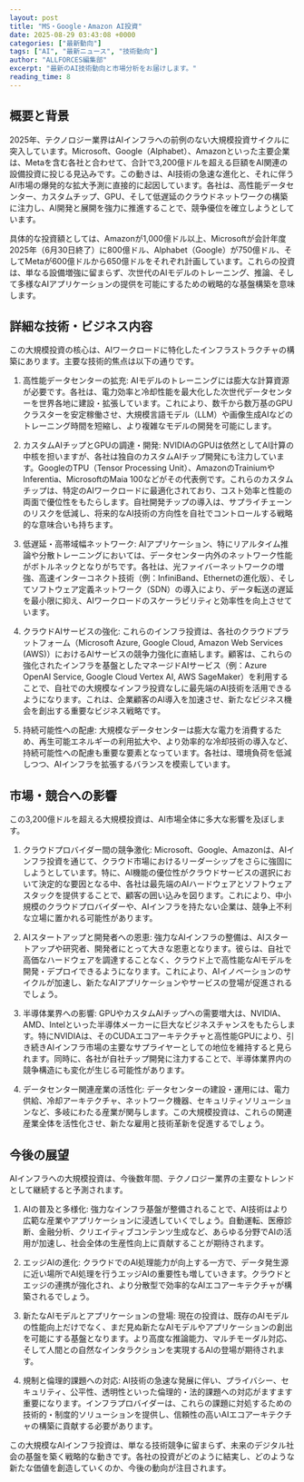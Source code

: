 ```yaml
---
layout: post
title: "MS・Google・Amazon AI投資"
date: 2025-08-29 03:43:08 +0000
categories: ["最新動向"]
tags: ["AI", "最新ニュース", "技術動向"]
author: "ALLFORCES編集部"
excerpt: "最新のAI技術動向と市場分析をお届けします。"
reading_time: 8
---
```


## 概要と背景

2025年、テクノロジー業界はAIインフラへの前例のない大規模投資サイクルに突入しています。Microsoft、Google（Alphabet）、Amazonといった主要企業は、Metaを含む各社と合わせて、合計で3,200億ドルを超える巨額をAI関連の設備投資に投じる見込みです。この動きは、AI技術の急速な進化と、それに伴うAI市場の爆発的な拡大予測に直接的に起因しています。各社は、高性能データセンター、カスタムチップ、GPU、そして低遅延のクラウドネットワークの構築に注力し、AI開発と展開を強力に推進することで、競争優位を確立しようとしています。

具体的な投資額としては、Amazonが1,000億ドル以上、Microsoftが会計年度2025年（6月30日終了）に800億ドル、Alphabet（Google）が750億ドル、そしてMetaが600億ドルから650億ドルをそれぞれ計画しています。これらの投資は、単なる設備増強に留まらず、次世代のAIモデルのトレーニング、推論、そして多様なAIアプリケーションの提供を可能にするための戦略的な基盤構築を意味します。

## 詳細な技術・ビジネス内容

この大規模投資の核心は、AIワークロードに特化したインフラストラクチャの構築にあります。主要な技術的焦点は以下の通りです。

1.  高性能データセンターの拡充: AIモデルのトレーニングには膨大な計算資源が必要です。各社は、電力効率と冷却性能を最大化した次世代データセンターを世界各地に建設・拡張しています。これにより、数千から数万基のGPUクラスターを安定稼働させ、大規模言語モデル（LLM）や画像生成AIなどのトレーニング時間を短縮し、より複雑なモデルの開発を可能にします。

2.  カスタムAIチップとGPUの調達・開発: NVIDIAのGPUは依然としてAI計算の中核を担いますが、各社は独自のカスタムAIチップ開発にも注力しています。GoogleのTPU（Tensor Processing Unit）、AmazonのTrainiumやInferentia、MicrosoftのMaia 100などがその代表例です。これらのカスタムチップは、特定のAIワークロードに最適化されており、コスト効率と性能の両面で優位性をもたらします。自社開発チップの導入は、サプライチェーンのリスクを低減し、将来的なAI技術の方向性を自社でコントロールする戦略的な意味合いも持ちます。

3.  低遅延・高帯域幅ネットワーク: AIアプリケーション、特にリアルタイム推論や分散トレーニングにおいては、データセンター内外のネットワーク性能がボトルネックとなりがちです。各社は、光ファイバーネットワークの増強、高速インターコネクト技術（例：InfiniBand、Ethernetの進化版）、そしてソフトウェア定義ネットワーク（SDN）の導入により、データ転送の遅延を最小限に抑え、AIワークロードのスケーラビリティと効率性を向上させています。

4.  クラウドAIサービスの強化: これらのインフラ投資は、各社のクラウドプラットフォーム（Microsoft Azure, Google Cloud, Amazon Web Services (AWS)）におけるAIサービスの競争力強化に直結します。顧客は、これらの強化されたインフラを基盤としたマネージドAIサービス（例：Azure OpenAI Service, Google Cloud Vertex AI, AWS SageMaker）を利用することで、自社での大規模なインフラ投資なしに最先端のAI技術を活用できるようになります。これは、企業顧客のAI導入を加速させ、新たなビジネス機会を創出する重要なビジネス戦略です。

5.  持続可能性への配慮: 大規模なデータセンターは膨大な電力を消費するため、再生可能エネルギーの利用拡大や、より効率的な冷却技術の導入など、持続可能性への配慮も重要な要素となっています。各社は、環境負荷を低減しつつ、AIインフラを拡張するバランスを模索しています。

## 市場・競合への影響

この3,200億ドルを超える大規模投資は、AI市場全体に多大な影響を及ぼします。

1.  クラウドプロバイダー間の競争激化: Microsoft、Google、Amazonは、AIインフラ投資を通じて、クラウド市場におけるリーダーシップをさらに強固にしようとしています。特に、AI機能の優位性がクラウドサービスの選択において決定的な要因となる中、各社は最先端のAIハードウェアとソフトウェアスタックを提供することで、顧客の囲い込みを図ります。これにより、中小規模のクラウドプロバイダーや、AIインフラを持たない企業は、競争上不利な立場に置かれる可能性があります。

2.  AIスタートアップと開発者への恩恵: 強力なAIインフラの整備は、AIスタートアップや研究者、開発者にとって大きな恩恵となります。彼らは、自社で高価なハードウェアを調達することなく、クラウド上で高性能なAIモデルを開発・デプロイできるようになります。これにより、AIイノベーションのサイクルが加速し、新たなAIアプリケーションやサービスの登場が促進されるでしょう。

3.  半導体業界への影響: GPUやカスタムAIチップへの需要増大は、NVIDIA、AMD、Intelといった半導体メーカーに巨大なビジネスチャンスをもたらします。特にNVIDIAは、そのCUDAエコアーキテクチャと高性能GPUにより、引き続きAIインフラ市場の主要なサプライヤーとしての地位を維持すると見られます。同時に、各社が自社チップ開発に注力することで、半導体業界内の競争構造にも変化が生じる可能性があります。

4.  データセンター関連産業の活性化: データセンターの建設・運用には、電力供給、冷却アーキテクチャ、ネットワーク機器、セキュリティソリューションなど、多岐にわたる産業が関与します。この大規模投資は、これらの関連産業全体を活性化させ、新たな雇用と技術革新を促進するでしょう。

## 今後の展望

AIインフラへの大規模投資は、今後数年間、テクノロジー業界の主要なトレンドとして継続すると予測されます。

1.  AIの普及と多様化: 強力なインフラ基盤が整備されることで、AI技術はより広範な産業やアプリケーションに浸透していくでしょう。自動運転、医療診断、金融分析、クリエイティブコンテンツ生成など、あらゆる分野でAIの活用が加速し、社会全体の生産性向上に貢献することが期待されます。

2.  エッジAIの進化: クラウドでのAI処理能力が向上する一方で、データ発生源に近い場所でAI処理を行うエッジAIの重要性も増していきます。クラウドとエッジの連携が強化され、より分散型で効率的なAIエコアーキテクチャが構築されるでしょう。

3.  新たなAIモデルとアプリケーションの登場: 現在の投資は、既存のAIモデルの性能向上だけでなく、まだ見ぬ新たなAIモデルやアプリケーションの創出を可能にする基盤となります。より高度な推論能力、マルチモーダル対応、そして人間との自然なインタラクションを実現するAIの登場が期待されます。

4.  規制と倫理的課題への対応: AI技術の急速な発展に伴い、プライバシー、セキュリティ、公平性、透明性といった倫理的・法的課題への対応がますます重要になります。インフラプロバイダーは、これらの課題に対処するための技術的・制度的ソリューションを提供し、信頼性の高いAIエコアーキテクチャの構築に貢献する必要があります。

この大規模なAIインフラ投資は、単なる技術競争に留まらず、未来のデジタル社会の基盤を築く戦略的な動きです。各社の投資がどのように結実し、どのような新たな価値を創造していくのか、今後の動向が注目されます。
